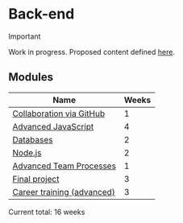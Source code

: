 # Back-end

> [!IMPORTANT]
> Work in progress. Proposed content defined [here](https://docs.google.com/document/d/151MLm-8WA6jSk0-9JhBTuG1xZ9Fo9HRLplJx6Bhps6A/edit?tab=t.0).

## Modules

| Name                                                                         | Weeks |
| ---------------------------------------------------------------------------- | ----- |
| [Collaboration via GitHub](../../shared-modules/collaboration-via-github/)   | 1     |
| [Advanced JavaScript](../../shared-modules/advanced-javascript/)             | 4     |
| [Databases](./databases/)                                                    | 2     |
| [Node.js](Node.js/)                                                          | 2     |
| [Advanced Team Processes](../../shared-modules/advanced-team-processes/)     | 1     |
| [Final project](./final-project/)                                            | 3     |
| [Career training (advanced)](../../shared-modules/career-training-advanced/) | 3     |

Current total: 16 weeks
